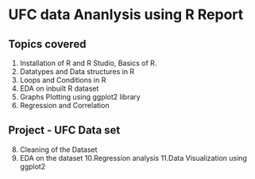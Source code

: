 # UFC data Ananlysis using R Report
## Topics covered 
1. Installation of R and R Studio, Basics of R.
2. Datatypes and Data structures in R
3. Loops and Conditions in R
4. EDA on inbuilt R dataset
5. Graphs Plotting using ggplot2 library
6. Regression and Correlation

## Project - UFC Data set
8. Cleaning of the Dataset
9. EDA on the dataset
10.Regression analysis
11.Data Visualization using ggplot2
